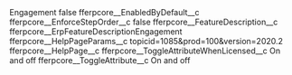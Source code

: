 <?xml version="1.0" encoding="UTF-8"?>
<CustomMetadata xmlns="http://soap.sforce.com/2006/04/metadata" xmlns:xsi="http://www.w3.org/2001/XMLSchema-instance" xmlns:xsd="http://www.w3.org/2001/XMLSchema">
    <label>Engagement</label>
    <protected>false</protected>
    <values>
        <field>fferpcore__EnabledByDefault__c</field>
        <value xsi:nil="true"/>
    </values>
    <values>
        <field>fferpcore__EnforceStepOrder__c</field>
        <value xsi:type="xsd:boolean">false</value>
    </values>
    <values>
        <field>fferpcore__FeatureDescription__c</field>
        <value xsi:type="xsd:string">fferpcore__ErpFeatureDescriptionEngagement</value>
    </values>
    <values>
        <field>fferpcore__HelpPageParams__c</field>
        <value xsi:type="xsd:string">topicid=1085&amp;prod=100&amp;version=2020.2</value>
    </values>
    <values>
        <field>fferpcore__HelpPage__c</field>
        <value xsi:nil="true"/>
    </values>
    <values>
        <field>fferpcore__ToggleAttributeWhenLicensed__c</field>
        <value xsi:type="xsd:string">On and off</value>
    </values>
    <values>
        <field>fferpcore__ToggleAttribute__c</field>
        <value xsi:type="xsd:string">On and off</value>
    </values>
</CustomMetadata>
